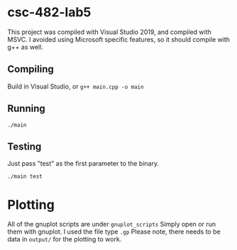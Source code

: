 # csc-482-lab5

This project was compiled with Visual Studio 2019, and compiled with MSVC. I avoided using Microsoft specific features, so it should compile with g++ as well.

## Compiling
Build in Visual Studio, or `g++ main.cpp -o main`

## Running
`./main`

## Testing
Just pass "test" as the first parameter to the binary.

`./main test`

# Plotting
All of the gnuplot scripts are under `gnuplot_scripts`
Simply open or run them with gnuplot. I used the file type `.gp`
Please note, there needs to be data in `output/` for the plotting to work.
